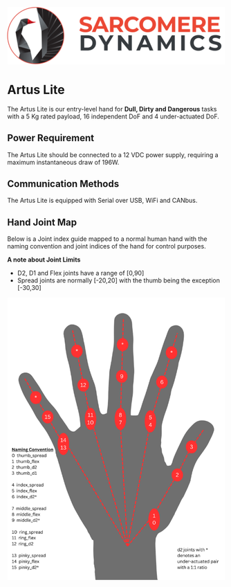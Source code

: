 <img src='../../../data/images/SarcomereLogoHorizontal.svg'>

# Artus Lite

The Artus Lite is our entry-level hand for __Dull, Dirty and Dangerous__ tasks with a 5 Kg rated payload, 16 independent DoF and 4 under-actuated DoF. 

## Power Requirement

The Artus Lite should be connected to a 12 VDC power supply, requiring a maximum instantaneous draw of 196W.

## Communication Methods

The Artus Lite is equipped with Serial over USB, WiFi and CANbus.

## Hand Joint Map
Below is a Joint index guide mapped to a normal human hand with the naming convention and joint indices of the hand for control purposes.

__A note about Joint Limits__

* D2, D1 and Flex joints have a range of [0,90]
* Spread joints are normally [-20,20] with the thumb being the exception [-30,30]

<img src='data/images/hand_joint_map.png' width=800>

